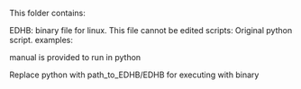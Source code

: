 This folder contains:

EDHB: binary file for linux. This file cannot be edited
scripts: Original python script. 
examples:

manual is provided to run in python

Replace python with path_to_EDHB/EDHB for executing with binary
